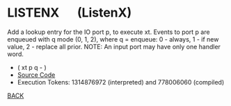 # LISTENX &emsp; (ListenX)
Add a lookup entry for the IO port p, to execute xt. Events to port p are enqueued with q mode (0, 1, 2), where q = enqueue: 0 - always, 1 - if new value, 2 - replace all prior. NOTE: An input port may have only one handler word.
* ( xt p q - )
* [Source Code](../words/amc_ext/ListenX.cs)
* Execution Tokens: 1314876972 (interpreted) and 778006060 (compiled)


[BACK](builtins.md#ListenX)
